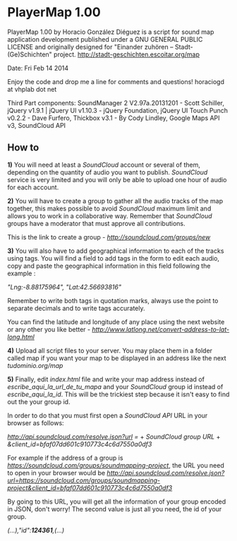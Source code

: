 PlayerMap 1.00
==============

PlayerMap 1.00 by Horacio González Diéguez is a script for sound map application development published under a GNU GENERAL PUBLIC LICENSE and originally designed for "Einander zuhören – Stadt-(Ge)Schichten" project.
http://stadt-geschichten.escoitar.org/map

Date: Fri Feb 14 2014

Enjoy the code and drop me a line for comments and questions!
horaciogd at vhplab dot net

Third Part components: SoundManager 2 V2.97a.20131201 - Scott Schiller, jQuery v1.9.1 | jQuery UI v1.10.3 - jQuery Foundation, jQuery UI Touch Punch v0.2.2 - Dave Furfero, Thickbox v3.1 - By Cody Lindley, Google Maps API v3, SoundCloud API


How to
------

**1)** You will need at least a *SoundCloud* account or several of them, depending on the quantity of audio you want to publish. *SoundCloud* service is very limited and you will only be able to upload one hour of audio for each account.

**2)** You will have to create a group to gather all the audio tracks of the map together, this makes possible to avoid *SoundCloud* maximum limit and allows you to work in a collaborative way. Remember that *SoundCloud* groups have a moderator that must approve all contributions.

This is the link to create a group - *http://soundcloud.com/groups/new*


**3)** You will also have to add geographical information to each of the tracks using tags. You will find a field to add tags in the form to edit each audio, copy and paste the geographical information in this field following the example :

*"Lng:-8.88175964", "Lat:42.56693816"*

Remember to write both tags in quotation marks, always use the point to separate decimals and to write tags accurately.

You can find the latitude and longitude of any place using the next website or any other you like better - *http://www.latlong.net/convert-address-to-lat-long.html*


**4)** Upload all script files to your server. You may place them in a folder called map if you want your map to be displayed in an address like the next *tudominio.org/map*


**5)** Finally, edit *index.html* file and write your map address instead of *escribe_aqui_la_url_de_tu_mapa* and your *SoundCloud* group id instead of *escribe_aqui_la_id*. This will be the trickiest step because it isn't easy to find out the your group id.

In order to do that you must first open a *SoundCloud API* URL in your browser as follows:

*http://api.soundcloud.com/resolve.json?url =*
+
*SoundCloud group URL*
+
*&client_id=bfaf07dd601c910773c4c6d7550a0df3*


For example if the address of a group is *https://soundcloud.com/groups/soundmapping-project*, the URL you need to open in your browser would be *http://api.soundcloud.com/resolve.json?url=https://soundcloud.com/groups/soundmapping-project&client_id=bfaf07dd601c910773c4c6d7550a0df3*

By going to this URL, you will get all the information of your group encoded in JSON, don't worry! The second value is just all you need, the id of your group.

*(...),"id":**124361**,(...)*